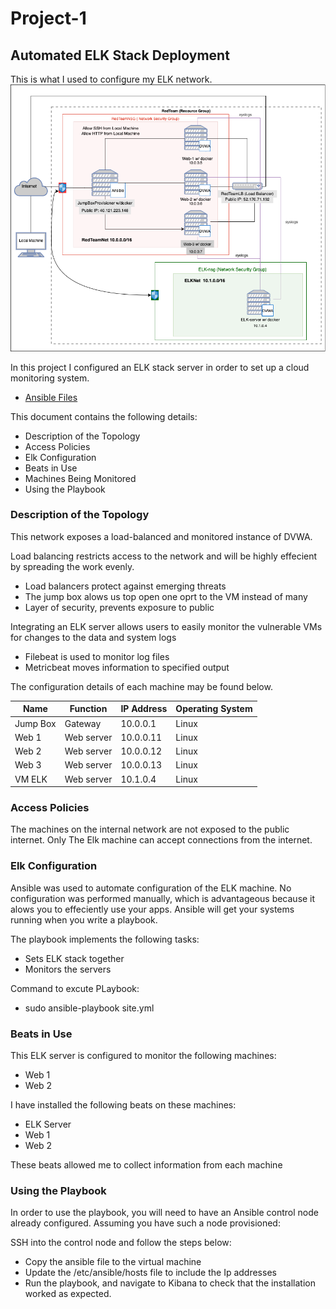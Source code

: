 # Project-1
## Automated ELK Stack Deployment
This is what I used to configure my ELK network.
![Network Diagram](https://github.com/manutd00/Project-1/blob/main/resources/Azure.png)

In this project I configured an ELK stack server in order to set up a cloud monitoring system.

  - [Ansible Files](https://github.com/manutd00/Project-1/tree/main/Ansible_Files)

This document contains the following details:
- Description of the Topology
- Access Policies
- Elk Configuration
-   Beats in Use
-   Machines Being Monitored
- Using the Playbook

### Description of the Topology
 This network exposes a load-balanced and monitored instance of DVWA.
 
 Load balancing restricts access to the network and will be highly effecient by spreading the work evenly. 
 - Load balancers protect against emerging threats
 - The jump box alows us top open one oprt to the VM instead of many
 - Layer of security, prevents exposure to public
 
 Integrating an ELK server allows users to easily monitor the vulnerable VMs for changes to the data and system logs
 - Filebeat is used to monitor log files
 - Metricbeat moves information to specified output


The configuration details of each machine may be found below.

| Name     | Function | IP Address | Operating System |
|----------|----------|------------|------------------|
| Jump Box | Gateway  | 10.0.0.1   |       Linux      |
| Web 1    |Web server| 10.0.0.11  |       Linux      |
| Web 2    |Web server| 10.0.0.12  |       Linux      |
| Web 3    |Web server| 10.0.0.13  |       Linux      |
| VM ELK   |Web server| 10.1.0.4   |       Linux      |

### Access Policies
The machines on the internal network are not exposed to the public internet.
Only The Elk machine can accept connections from the internet. 

### Elk Configuration
Ansible was used to automate configuration of the ELK machine. No configuration was performed manually, which is advantageous because it alows you to effeciently use your apps. Ansible will get your systems running when you write a playbook.

The playbook implements the following tasks:
- Sets ELK stack together
- Monitors the servers

Command to excute PLaybook:
- sudo ansible-playbook site.yml

### Beats in Use
This ELK server is configured to monitor the following machines: 
- Web 1
- Web 2

I have installed the following beats on these machines: 
- ELK Server
- Web 1
- Web 2

These beats allowed me to collect information from each machine

### Using the Playbook
In order to use the playbook, you will need to have an Ansible control node already configured. Assuming you have such a node provisioned:

SSH into the control node and follow the steps below:
- Copy the ansible file to the virtual machine
- Update the /etc/ansible/hosts file to include the Ip addresses
- Run the playbook, and navigate to Kibana to check that the installation worked as expected.
